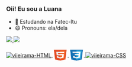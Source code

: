 ### Oii! Eu sou a Luana 


- 🌱 Estudando na Fatec-Itu
- 😄 Pronouns: ela/dela

<div>
<a href= "https://beacons.ai/dosluana">
<img width="42%" src="https://github-readme-stats.vercel.app/api?username=dosluana&show_icons=true&theme=dark&include_all_commits=true&count_private=true"/>
  <img width="50%" src="https://github-readme-stats.vercel.app/api/top-langs/?username=dosluana&layout=compact&langs_count=7&theme=dark&include"/>
</div>
  
</div>
  
  
  <div style="display: inline_block"><br>
  <img align="center" alt="viieirama-HTML" height="30" width="40" src="https://cdn.jsdelivr.net/gh/devicons/devicon/icons/vscode/vscode-original.svg">
  <img align="center" alt="viieirama-HTML" height="30" width="40" src="https://raw.githubusercontent.com/devicons/devicon/master/icons/html5/html5-original.svg">
  <img align="center" alt="viieirama-CSS" height="30" width="40" src="https://raw.githubusercontent.com/devicons/devicon/master/icons/css3/css3-original.svg">
  <img align="center" alt="viieirama-CSS" height="30" width="40" src="https://cdn.jsdelivr.net/gh/devicons/devicon/icons/gimp/gimp-original.svg" />
</div>

